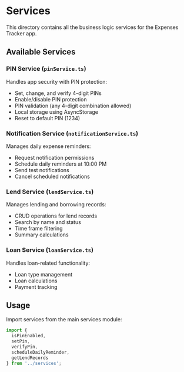 # Services

This directory contains all the business logic services for the Expenses Tracker app.

## Available Services

### PIN Service (`pinService.ts`)
Handles app security with PIN protection:
- Set, change, and verify 4-digit PINs
- Enable/disable PIN protection
- PIN validation (any 4-digit combination allowed)
- Local storage using AsyncStorage
- Reset to default PIN (1234)

### Notification Service (`notificationService.ts`)
Manages daily expense reminders:
- Request notification permissions
- Schedule daily reminders at 10:00 PM
- Send test notifications
- Cancel scheduled notifications

### Lend Service (`lendService.ts`)
Manages lending and borrowing records:
- CRUD operations for lend records
- Search by name and status
- Time frame filtering
- Summary calculations

### Loan Service (`loanService.ts`)
Handles loan-related functionality:
- Loan type management
- Loan calculations
- Payment tracking

## Usage

Import services from the main services module:

```typescript
import { 
  isPinEnabled, 
  setPin, 
  verifyPin,
  scheduleDailyReminder,
  getLendRecords 
} from '../services';
```
